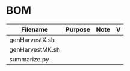 # BOM



|  Filename|  Purpose| Note|V|
|---|---|---|---|
|genHarvestX.sh|  |  ||
|  genHarvestMK.sh|  |  ||
|  summarize.py|  |  ||